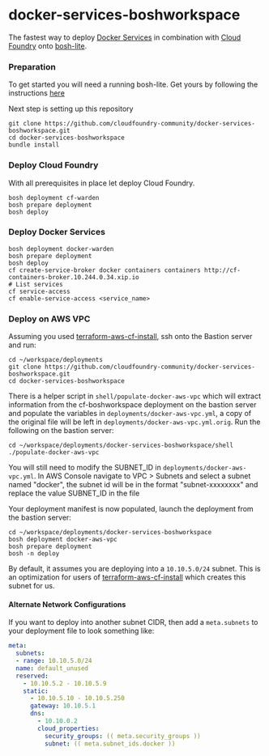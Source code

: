 docker-services-boshworkspace
=============================

The fastest way to deploy [Docker Services](https://github.com/cf-platform-eng/docker-boshrelease) in combination with [Cloud Foundry](http://www.cloudfoundry.org) onto [bosh-lite](https://github.com/cloudfoundry/bosh-lite).

### Preparation

To get started you will need a running bosh-lite. Get yours by following the instructions [here](https://github.com/cloudfoundry/bosh-lite#install-bosh-lite)

Next step is setting up this repository

```
git clone https://github.com/cloudfoundry-community/docker-services-boshworkspace.git
cd docker-services-boshworkspace
bundle install
```

### Deploy Cloud Foundry

With all prerequisites in place let deploy Cloud Foundry.

```
bosh deployment cf-warden
bosh prepare deployment
bosh deploy
```

### Deploy Docker Services

```
bosh deployment docker-warden
bosh prepare deployment
bosh deploy
cf create-service-broker docker containers containers http://cf-containers-broker.10.244.0.34.xip.io
# List services
cf service-access
cf enable-service-access <service_name>
```

### Deploy on AWS VPC

Assuming you used [terraform-aws-cf-install](https://github.com/cloudfoundry-community/terraform-aws-cf-install), ssh onto the Bastion server and run:
```
cd ~/workspace/deployments
git clone https://github.com/cloudfoundry-community/docker-services-boshworkspace.git
cd docker-services-boshworkspace
```

There is a helper script in `shell/populate-docker-aws-vpc` which will extract information from the cf-boshworkspace deployment on the bastion server and populate the variables in `deployments/docker-aws-vpc.yml`, a copy of the original file will be left in `deployments/docker-aws-vpc.yml.orig`.  Run the following on the bastion server:
```
cd ~/workspace/deployments/docker-services-boshworkspace/shell
./populate-docker-aws-vpc
```

You will still need to modify the SUBNET_ID in `deployments/docker-aws-vpc.yml`.  In AWS Console navigate to VPC > Subnets and select a subnet named "docker", the subnet id will be in the format "subnet-xxxxxxxx" and replace the value SUBNET_ID in the file

Your deployment manifest is now populated, launch the deployment from the bastion server:
```
cd ~/workspace/deployments/docker-services-boshworkspace
bosh deployment docker-aws-vpc
bosh prepare deployment
bosh -n deploy
```

By default, it assumes you are deploying into a `10.10.5.0/24` subnet. This is an optimization for users of [terraform-aws-cf-install](https://github.com/cloudfoundry-community/terraform-aws-cf-install) which creates this subnet for us.

#### Alternate Network Configurations
If you want to deploy into another subnet CIDR, then add a `meta.subnets` to your deployment file to look something like:

```yaml
meta:
  subnets:
  - range: 10.10.5.0/24
  name: default_unused
  reserved:
    - 10.10.5.2 - 10.10.5.9
    static:
      - 10.10.5.10 - 10.10.5.250
      gateway: 10.10.5.1
      dns:
        - 10.10.0.2
        cloud_properties:
          security_groups: (( meta.security_groups ))
          subnet: (( meta.subnet_ids.docker ))
```
